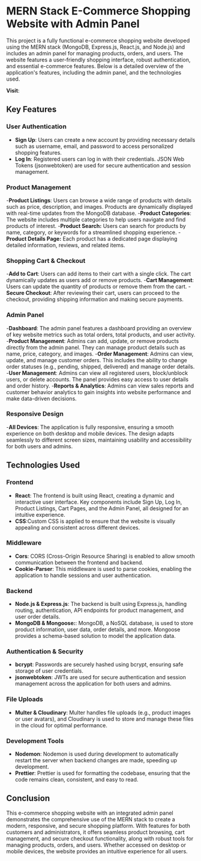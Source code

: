# MERN Stack E-Commerce Shopping Website with Admin Panel
  This project is a fully functional e-commerce shopping website developed using the MERN stack (MongoDB, Express.js, React.js, and Node.js) and includes an admin panel for managing products, orders, and users. The website features a user-friendly shopping interface, robust authentication, and essential e-commerce features. Below is a detailed overview of the application's features, including the admin panel, and the technologies used.

  **Visit**:

## Key Features
### **User Authentication**
- **Sign Up**:  Users can create a new account by providing necessary details such as username, email, and password to access personalized shopping features.
- **Log In**: Registered users can log in with their credentials. JSON Web Tokens (jsonwebtoken) are used for secure authentication and session management.

### Product Management
-**Product Listings**: Users can browse a wide range of products with details such as price, description, and images. Products are dynamically displayed with real-time updates from the MongoDB database.
-**Product Categories**: The website includes multiple categories to help users navigate and find products of interest.
-**Product Search:** Users can search for products by name, category, or keywords for a streamlined shopping experience.
-**Product Details Page:** Each product has a dedicated page displaying detailed information, reviews, and related items.

### Shopping Cart & Checkout
-**Add to Cart**: Users can add items to their cart with a single click. The cart dynamically updates as users add or remove products.
-**Cart Management**: Users can update the quantity of products or remove them from the cart.
-**Secure Checkout**: After reviewing their cart, users can proceed to the checkout, providing shipping information and making secure payments.

### Admin Panel
-**Dashboard**: The admin panel features a dashboard providing an overview of key website metrics such as total orders, total products, and user activity.
-**Product Management**: Admins can add, update, or remove products directly from the admin panel. They can manage product details such as name, price, category, and images.
-**Order Management**: Admins can view, update, and manage customer orders. This includes the ability to change order statuses (e.g., pending, shipped, delivered) and manage order details.
-**User Management**: Admins can view all registered users, block/unblock users, or delete accounts. The panel provides easy access to user details and order history.
-**Reports & Analytics**: Admins can view sales reports and customer behavior analytics to gain insights into website performance and make data-driven decisions.

### Responsive Design
-**All Devices**: The application is fully responsive, ensuring a smooth experience on both desktop and mobile devices. The design adapts seamlessly to different screen sizes, maintaining usability and accessibility for both users and admins.

## Technologies Used
### Frontend
 - **React**: The frontend is built using React, creating a dynamic and interactive user interface. Key components include Sign Up, Log In, Product Listings, Cart Pages, and the Admin Panel, all designed for an intuitive experience.
 - **CSS**:Custom CSS is applied to ensure that the website is visually appealing and consistent across different devices.

### Middleware
 - **Cors**:  CORS (Cross-Origin Resource Sharing) is enabled to allow smooth communication between the frontend and backend.
 - **Cookie-Parser**: This middleware is used to parse cookies, enabling the application to handle sessions and user authentication.

### Backend
 - **Node.js & Express.js**: The backend is built using Express.js, handling routing, authentication, API endpoints for product management, and user order details.
 - **MongoDB & Mongoose:**: MongoDB, a NoSQL database, is used to store product information, user data, order details, and more. Mongoose provides a schema-based solution to model the application data.

### Authentication & Security
 - **bcrypt**: Passwords are securely hashed using bcrypt, ensuring safe storage of user credentials.
 - **jsonwebtoken**: JWTs are used for secure authentication and session management across the application for both users and admins.

### File Uploads
 - **Multer & Cloudinary**: Multer handles file uploads (e.g., product images or user avatars), and Cloudinary is used to store and manage these files in the cloud for optimal performance.

### Development Tools
 - **Nodemon**: Nodemon is used during development to automatically restart the server when backend changes are made, speeding up development.
 - **Prettier**: Prettier is used for formatting the codebase, ensuring that the code remains clean, consistent, and easy to read.

## Conclusion
This e-commerce shopping website with an integrated admin panel demonstrates the comprehensive use of the MERN stack to create a modern, responsive, and secure shopping platform. With features for both customers and administrators, it offers seamless product browsing, cart management, and secure checkout functionality, along with robust tools for managing products, orders, and users. Whether accessed on desktop or mobile devices, the website provides an intuitive experience for all users.





